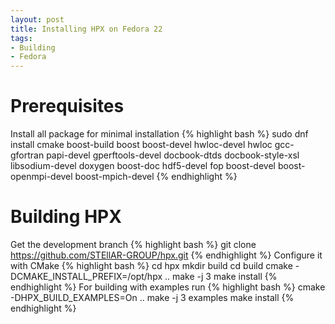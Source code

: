 ```yaml
---
layout: post
title: Installing HPX on Fedora 22
tags:
- Building
- Fedora
---
```

Prerequisites
=====
Install all package for minimal installation
{% highlight bash %}
sudo dnf install cmake boost-build boost boost-devel hwloc-devel hwloc gcc-gfortran papi-devel gperftools-devel docbook-dtds docbook-style-xsl libsodium-devel doxygen boost-doc hdf5-devel fop boost-devel boost-openmpi-devel boost-mpich-devel 
{% endhighlight %}

Building HPX
=====
Get the development branch
{% highlight bash  %}
git clone https://github.com/STEllAR-GROUP/hpx.git
{% endhighlight %}
Configure it with CMake
{% highlight bash  %}
cd hpx
mkdir build
cd build
cmake -DCMAKE_INSTALL_PREFIX=/opt/hpx ..
make -j 3
make install
{% endhighlight %}
For building with examples run 
{% highlight bash  %}
cmake -DHPX_BUILD_EXAMPLES=On ..
make -j 3 examples
make install
{% endhighlight %}

